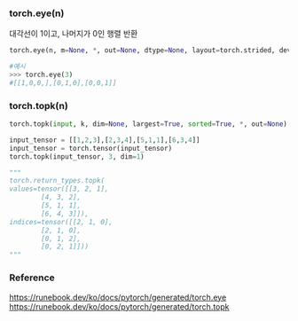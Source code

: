 ### torch.eye(n)
대각선이 1이고, 나머지가 0인 행렬 반환
```python
torch.eye(n, m=None, *, out=None, dtype=None, layout=torch.strided, device=None, requires_grad=False) → Tensor
```
```python
#예시
>>> torch.eye(3)
#[[1,0,0,],[0,1,0],[0,0,1]]
```

### torch.topk(n)
```python
torch.topk(input, k, dim=None, largest=True, sorted=True, *, out=None) -> (Tensor, LongTensor)
```
```python
input_tensor = [[1,2,3],[2,3,4],[5,1,1],[6,3,4]]
input_tensor = torch.tensor(input_tensor)
torch.topk(input_tensor, 3, dim=1)

"""
torch.return_types.topk(
values=tensor([[3, 2, 1],
        [4, 3, 2],
        [5, 1, 1],
        [6, 4, 3]]),
indices=tensor([[2, 1, 0],
        [2, 1, 0],
        [0, 1, 2],
        [0, 2, 1]]))
"""
```

### Reference
https://runebook.dev/ko/docs/pytorch/generated/torch.eye <br>
https://runebook.dev/ko/docs/pytorch/generated/torch.topk
